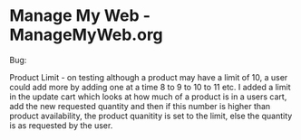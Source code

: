 # Manage My Web - ManageMyWeb.org

Bug:

Product Limit - on testing although a product may have a limit of 10, a user could add more by adding one at a time 8 to 9 to 10 to 11 etc. I added a limit in the update cart
which looks at how much of a product is in a users cart, add the new requested quantity and then if this number is higher than product availability, the product quanitity is 
set to the limit, else the quantity is as requested by the user.
